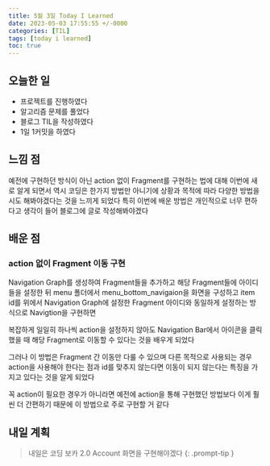 ```yaml
---
title: 5월 3일 Today I Learned
date: 2023-05-03 17:55:55 +/-0000
categories: [TIL]
tags: [today i learned]
toc: true
---
```


## 오늘한 일

* 프로젝트를 진행하였다
* 알고리즘 문제를 풀었다
* 블로그 TIL을 작성하였다
* 1일 1커밋을 하였다

## 느낌 점

예전에 구현하던 방식이 아닌 action 없이 Fragment를 구현하는 법에 대해 이번에 새로 알게 되면서
역시 코딩은 한가지 방법만 아니기에 상황과 목적에 따라 다양한 방법을 시도 해봐야겠다는 것을 느끼게 되었다
특히 이번에 배운 방법은 개인적으로 너무 편하다고 생각이 들어 블로그에 글로 작성해봐야겠다

## 배운 점

### action 없이 Fragment 이동 구현

Navigation Graph를 생성하여 Fragment들을 추가하고 해당 Fragment들에 아이디들을
설정한 뒤 menu 폴더에서 menu_bottom_navigaion을 화면을 구성하고
item id를 위에서 Navigation Graph에 설정한 Fragment 아이디와 동일하게 설정하는 방식으로
Navigtion을 구현하면

복잡하게 일일히 하나씩 action을 설정하지 않아도 Navigation Bar에서 아이콘을 클릭했을 때
해당 Fragment로 이동할 수 있다는 것을 배우게 되었다

그러나 이 방법은 Fragment 간 이동만 다룰 수 있으며 다른 목적으로 사용되는 경우 action을 사용해야 한다는 점과
id를 맞추지 않는다면 이동이 되지 않는다는 특징을 가지고 있다는 것을 알게 되었다

꼭 action이 필요한 경우가 아니라면 예전에 action을 통해 구현했던 방법보다 이게
훨씬 더 간편하기 때문에 이 방법으로 주로 구현할 거 같다


## 내일 계획

> 내일은 코딩 보카 2.0 Account 화면을 구현해야겠다
{: .prompt-tip }